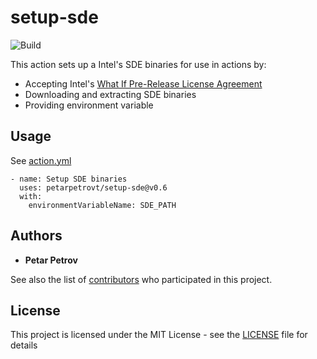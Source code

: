 # setup-sde

![Build](https://github.com/petarpetrovt/setup-sde/workflows/Build/badge.svg?branch=master)

This action sets up a Intel's SDE binaries for use in actions by:

* Accepting Intel's [What If Pre-Release License Agreement](https://software.intel.com/protected-download/267266/144917)
* Downloading and extracting SDE binaries
* Providing environment variable

## Usage

See [action.yml](action.yml)

```
- name: Setup SDE binaries
  uses: petarpetrovt/setup-sde@v0.6
  with:
    environmentVariableName: SDE_PATH
```

## Authors

* **Petar Petrov**

See also the list of [contributors](https://github.com/SharpPTP/setup-sde/graphs/contributors) who participated in this project.

## License

This project is licensed under the MIT License - see the [LICENSE](LICENSE) file for details
